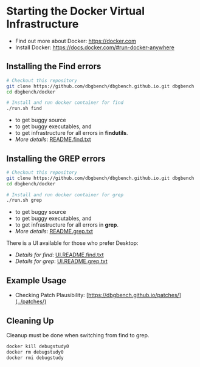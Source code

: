 # Starting the Docker Virtual Infrastructure
* Find out more about Docker: https://docker.com
* Install Docker: https://docs.docker.com/#run-docker-anywhere

## Installing the Find errors
```bash
# Checkout this repository
git clone https://github.com/dbgbench/dbgbench.github.io.git dbgbench
cd dbgbench/docker

# Install and run docker container for find
./run.sh find
```
* to get buggy source
* to get buggy executables, and  
* to get infrastructure for all errors in **findutils**.
* *More details*: [README.find.txt](README.find.txt)

## Installing the GREP errors
```bash
# Checkout this repository
git clone https://github.com/dbgbench/dbgbench.github.io.git dbgbench
cd dbgbench/docker

# Install and run docker container for grep
./run.sh grep
``` 
* to get buggy source
* to get buggy executables, and  
* to get infrastructure for all errors in **grep**.
* *More details*: [README.grep.txt](README.grep.txt)

There is a UI available for those who prefer Desktop:
* *Details for find*: [UI.README.find.txt](UI.README.find.txt)
* *Details for grep*: [UI.README.grep.txt](UI.README.grep.txt)

## Example Usage
* Checking Patch Plausibility: [https://dbgbench.github.io/patches/](../patches/)

## Cleaning Up
Cleanup must be done when switching from find to grep.
```bash
docker kill debugstudy0
docker rm debugstudy0
docker rmi debugstudy
```
